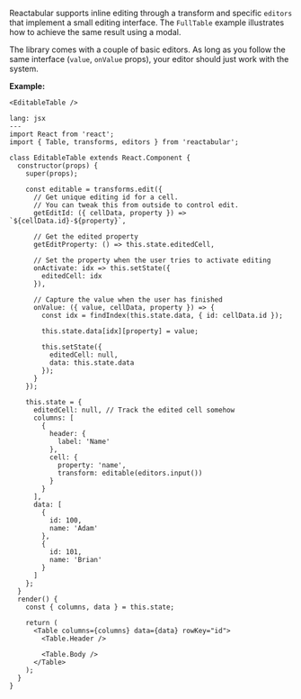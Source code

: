 Reactabular supports inline editing through a transform and specific `editors` that implement a small editing interface. The `FullTable` example illustrates how to achieve the same result using a modal.

The library comes with a couple of basic editors. As long as you follow the same interface (`value`, `onValue` props), your editor should just work with the system.

**Example:**

```react
<EditableTable />
```

```code
lang: jsx
---
import React from 'react';
import { Table, transforms, editors } from 'reactabular';

class EditableTable extends React.Component {
  constructor(props) {
    super(props);

    const editable = transforms.edit({
      // Get unique editing id for a cell.
      // You can tweak this from outside to control edit.
      getEditId: ({ cellData, property }) => `${cellData.id}-${property}`,

      // Get the edited property
      getEditProperty: () => this.state.editedCell,

      // Set the property when the user tries to activate editing
      onActivate: idx => this.setState({
        editedCell: idx
      }),

      // Capture the value when the user has finished
      onValue: ({ value, cellData, property }) => {
        const idx = findIndex(this.state.data, { id: cellData.id });

        this.state.data[idx][property] = value;

        this.setState({
          editedCell: null,
          data: this.state.data
        });
      }
    });

    this.state = {
      editedCell: null, // Track the edited cell somehow
      columns: [
        {
          header: {
            label: 'Name'
          },
          cell: {
            property: 'name',
            transform: editable(editors.input())
          }
        }
      ],
      data: [
        {
          id: 100,
          name: 'Adam'
        },
        {
          id: 101,
          name: 'Brian'
        }
      ]
    };
  }
  render() {
    const { columns, data } = this.state;

    return (
      <Table columns={columns} data={data} rowKey="id">
        <Table.Header />

        <Table.Body />
      </Table>
    );
  }
}
```

